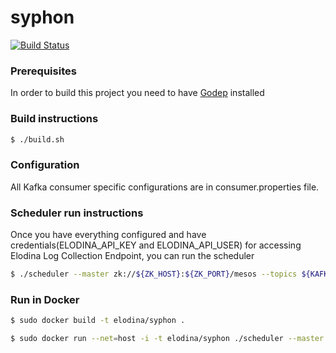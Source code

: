 # syphon

[![Build Status](https://travis-ci.org/elodina/syphon.svg?branch=master)](https://travis-ci.org/elodina/syphon)

### Prerequisites
In order to build this project you need to have [Godep](https://github.com/tools/godep) installed

### Build instructions
```sh
$ ./build.sh
```
 
### Configuration
All Kafka consumer specific configurations are in consumer.properties file.
 
### Scheduler run instructions
Once you have everything configured and have credentials(ELODINA_API_KEY and ELODINA_API_USER) for accessing Elodina Log Collection Endpoint, you can run the scheduler
```sh
$ ./scheduler --master zk://${ZK_HOST}:${ZK_PORT}/mesos --topics ${KAFKA_TOPICS} --task.threads 1 --artifacts.host ${ARTIFACT_SERVER_HOST} --artifacts.port ${ARTIFACT_SERVER_PORT} --cpu.per.task 0.1 --mem.per.task 128 --ssl.cert cert.pem --ssl.key key.pem --ssl.cacert server.crt --consumer.config consumer.properties --target.url ${ELODINA_HTTP_ENDPOINT} --api.key ${ELODINA_API_KEY} --api.user ${ELODINA_API_USER} --insecure
```

### Run in Docker
```sh
$ sudo docker build -t elodina/syphon . 
```  
```sh
$ sudo docker run --net=host -i -t elodina/syphon ./scheduler --master zk://${ZK_HOST}:${ZK_PORT}/mesos --topics ${KAFKA_TOPICS} --task.threads 1 --artifacts.host ${ARTIFACT_SERVER_HOST} --artifacts.port ${ARTIFACT_SERVER_PORT} --cpu.per.task 0.1 --mem.per.task 128 --ssl.cert cert.pem --ssl.key key.pem --ssl.cacert server.crt --consumer.config consumer.properties --target.url ${ELODINA_HTTP_ENDPOINT} --api.key ${ELODINA_API_KEY} --api.user ${ELODINA_API_USER} --insecure 
```
